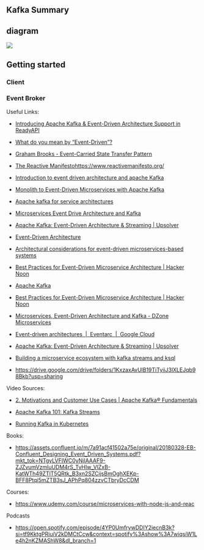 
## Kafka Summary

## diagram

![](/assets/images/2021-07-09-23-25-02.png)

## Getting started

### Client

### Event Broker

Useful Links:

- [Introducing Apache Kafka & Event-Driven Architecture Support in ReadyAPI](https://smartbear.com/blog/introducing-apache-kafka-event-driven-architecture/)

- [What do you mean by “Event-Driven”?](https://martinfowler.com/articles/201701-event-driven.html)

- [Graham Brooks - Event-Carried State Transfer Pattern](http://www.grahambrooks.com/event-driven-architecture/patterns/stateful-event-pattern/)

- [The Reactive Manifesto](https://www.reactivemanifesto.org/)https://www.reactivemanifesto.org/

- [Introduction to event driven architecture and apache Kafka](https://tanzu.vmware.com/content/blog/introduction-to-event-driven-architecture-and-apache-kafka)

- [Monolith to Event-Driven Microservices with Apache Kafka](https://medium.com/swlh/monolith-to-event-driven-microservices-with-apache-kafka-6e4abe171cbb)

- [Apache kafka for service architectures](https://www.confluent.io/blog/apache-kafka-for-service-architectures/)

- [Microservices Event Drive Architecture and Kafka](https://dzone.com/articles/microservices-event-driven-architecture-and-kafka)

- [Apache Kafka: Event-Driven Architecture & Streaming | Upsolver](https://www.upsolver.com/blog/apache-kafka-event-driven-architecture-streaming)

- [Event-Driven Architecture](https://aws.amazon.com/event-driven-architecture/)

- [Architectural considerations for event-driven microservices-based systems](https://developer.ibm.com/depmodels/microservices/articles/eda-and-microservices-architecture-best-practices/)

- [Best Practices for Event-Driven Microservice Architecture | Hacker Noon](https://hackernoon.com/best-practices-for-event-driven-microservice-architecture-e034p21lk)

- [Apache Kafka](https://kafka.apache.org/intro)

- [Best Practices for Event-Driven Microservice Architecture | Hacker Noon](https://hackernoon.com/best-practices-for-event-driven-microservice-architecture-e034p21lk)

- [Microservices, Event-Driven Architecture and Kafka - DZone Microservices](https://dzone.com/articles/microservices-event-driven-architecture-and-kafka)

- [Event-driven architectures  |  Eventarc  |  Google Cloud](https://cloud.google.com/eventarc/docs/event-driven-architectures)

- [Apache Kafka: Event-Driven Architecture & Streaming | Upsolver](https://www.upsolver.com/blog/apache-kafka-event-driven-architecture-streaming)

- [Building a microservice ecosystem with kafka streams and ksql](https://www.confluent.io/blog/building-a-microservices-ecosystem-with-kafka-streams-and-ksql/)

- https://drive.google.com/drive/folders/1KxzaxAvUlB19TiTyiiJ3lXLEJqb98Bkb?usp=sharing

Video Sources:

- [2. Motivations and Customer Use Cases | Apache Kafka® Fundamentals](https://www.youtube.com/watch?v=BsojaA1XnpM)

- [Apache Kafka 101: Kafka Streams](https://www.youtube.com/watch?v=UbNoL5tJEjc)

- [Running Kafka in Kubernetes](https://www.youtube.com/watch?v=r9ydV0Y0duo)

Books:

- https://assets.confluent.io/m/7a91acf41502a75e/original/20180328-EB-Confluent_Designing_Event_Driven_Systems.pdf?mkt_tok=NTgyLVFIWC0yNjIAAAF9-ZJZvumVzmluUDM4rS_TvHIw_VlZxB-KatWTh49ZTlT5QRtk_B3xn2SZCijsBmOghXEKp-BFF8Ptqi5mZTB3sJ_APhPq804zzvCTbryDcCDM

Courses:

- https://www.udemy.com/course/microservices-with-node-js-and-reac

Podcasts

- https://open.spotify.com/episode/4YP0UmfrywDDIY2iecnB3k?si=tf9KktgPRiuiV2kDMCtCcw&context=spotify%3Ashow%3A7wiqsiW1Le4h2nKZMAShW8&dl_branch=1
